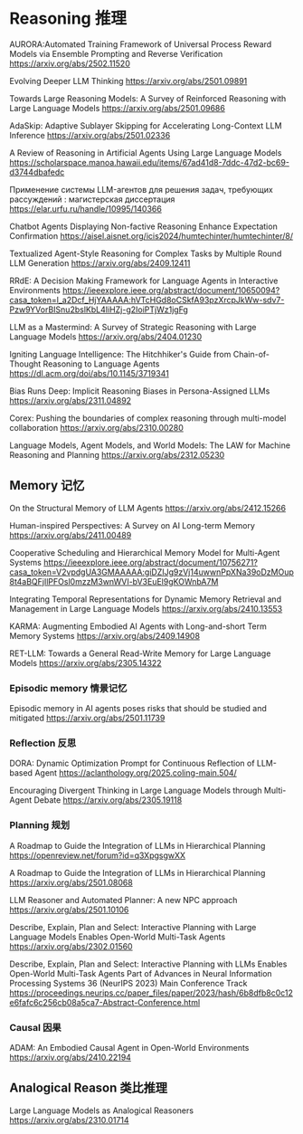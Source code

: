 # Reasoning 推理
AURORA:Automated Training Framework of Universal Process Reward Models via Ensemble Prompting and Reverse Verification
https://arxiv.org/abs/2502.11520

Evolving Deeper LLM Thinking
https://arxiv.org/abs/2501.09891

Towards Large Reasoning Models: A Survey of Reinforced Reasoning with Large Language Models
https://arxiv.org/abs/2501.09686

AdaSkip: Adaptive Sublayer Skipping for Accelerating Long-Context LLM Inference
https://arxiv.org/abs/2501.02336

A Review of Reasoning in Artificial Agents Using Large Language Models
https://scholarspace.manoa.hawaii.edu/items/67ad41d8-7ddc-47d2-bc69-d3744dbafedc

Применение системы LLM-агентов для решения задач, требующих рассуждений : магистерская диссертация
https://elar.urfu.ru/handle/10995/140366

Chatbot Agents Displaying Non-factive Reasoning Enhance Expectation Confirmation
https://aisel.aisnet.org/icis2024/humtechinter/humtechinter/8/

Textualized Agent-Style Reasoning for Complex Tasks by Multiple Round LLM Generation
https://arxiv.org/abs/2409.12411

RRdE: A Decision Making Framework for Language Agents in Interactive Environments
https://ieeexplore.ieee.org/abstract/document/10650094?casa_token=l_a2Dcf_HjYAAAAA:hVTcHGd8oCSkfA93pzXrcpJkWw-sdv7-Pzw9YVorBISnu2bslKbL4IiHZj-g2IoiPTjWz1jgFg

LLM as a Mastermind: A Survey of Strategic Reasoning with Large Language Models
https://arxiv.org/abs/2404.01230

Igniting Language Intelligence: The Hitchhiker's Guide from Chain-of-Thought Reasoning to Language Agents
https://dl.acm.org/doi/abs/10.1145/3719341

Bias Runs Deep: Implicit Reasoning Biases in Persona-Assigned LLMs
https://arxiv.org/abs/2311.04892

Corex: Pushing the boundaries of complex reasoning through multi-model collaboration 
https://arxiv.org/abs/2310.00280

Language Models, Agent Models, and World Models: The LAW for Machine Reasoning and Planning
https://arxiv.org/abs/2312.05230

## Memory 记忆
On the Structural Memory of LLM Agents
https://arxiv.org/abs/2412.15266

Human-inspired Perspectives: A Survey on AI Long-term Memory
https://arxiv.org/abs/2411.00489

Cooperative Scheduling and Hierarchical Memory Model for Multi-Agent Systems
https://ieeexplore.ieee.org/abstract/document/10756271?casa_token=V2vpdgUA3GMAAAAA:giDZIJg9zVj14uwwnPpXNa39oDzMOup8t4aBQFjIlPFOsl0mzzM3wnWVI-bV3EuEl9gKOWnbA7M

Integrating Temporal Representations for Dynamic Memory Retrieval and Management in Large Language Models
https://arxiv.org/abs/2410.13553

KARMA: Augmenting Embodied AI Agents with Long-and-short Term Memory Systems
https://arxiv.org/abs/2409.14908

RET-LLM: Towards a General Read-Write Memory for Large Language Models
https://arxiv.org/abs/2305.14322

### Episodic memory 情景记忆
Episodic memory in AI agents poses risks that should be studied and mitigated
https://arxiv.org/abs/2501.11739

### Reflection 反思
DORA: Dynamic Optimization Prompt for Continuous Reflection of LLM-based Agent
https://aclanthology.org/2025.coling-main.504/

Encouraging Divergent Thinking in Large Language Models through Multi-Agent Debate
https://arxiv.org/abs/2305.19118

### Planning 规划
A Roadmap to Guide the Integration of LLMs in Hierarchical Planning
https://openreview.net/forum?id=q3XpgsgwXX

A Roadmap to Guide the Integration of LLMs in Hierarchical Planning
https://arxiv.org/abs/2501.08068

LLM Reasoner and Automated Planner: A new NPC approach
https://arxiv.org/abs/2501.10106


Describe, Explain, Plan and Select: Interactive Planning with Large Language Models Enables Open-World Multi-Task Agents
https://arxiv.org/abs/2302.01560

Describe, Explain, Plan and Select: Interactive Planning with LLMs Enables Open-World Multi-Task Agents
Part of Advances in Neural Information Processing Systems 36 (NeurIPS 2023) Main Conference Track
https://proceedings.neurips.cc/paper_files/paper/2023/hash/6b8dfb8c0c12e6fafc6c256cb08a5ca7-Abstract-Conference.html

### Causal 因果 

ADAM: An Embodied Causal Agent in Open-World Environments
https://arxiv.org/abs/2410.22194

## Analogical Reason 类比推理
Large Language Models as Analogical Reasoners
https://arxiv.org/abs/2310.01714
